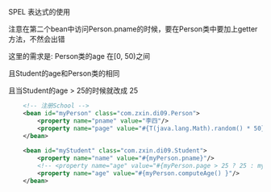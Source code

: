 

SPEL 表达式的使用


注意在第二个bean中访问Person.pname的时候，要在Person类中要加上getter方法，不然会出错

这里的需求是: Person类的age 在[0, 50)之间

且Student的age和Person类的相同

且当Student的age > 25的时候就改成 25

```xml
    <!-- 注册School -->
    <bean id="myPerson" class="com.zxin.di09.Person">
    	<property name="pname" value="李四"/>
    	<property name="page" value="#{T(java.lang.Math).random() * 50}"/>   
    </bean>
    
    <bean id="myStudent" class="com.zxin.di09.Student">
    	<property name="name" value="#{myPerson.pname}"/>
    	<!-- <property name="age" value="#{myPerson.page > 25 ? 25 : myPerson.page}"/> -->
    	<property name="age" value="#{myPerson.computeAge() }"/>
    </bean>

```